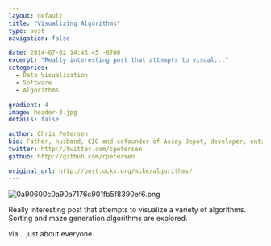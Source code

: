 ```yaml
---
layout: default
title: "Visualizing Algorithms"
type: post
navigation: false

date: 2014-07-02 14:43:45 -0700
excerpt: "Really interesting post that attempts to visual..."
categories:
  - Data Visualization
  - Software
  - Algorithms

gradient: 4
image: header-3.jpg
details: false

author: Chris Petersen
bio: Father, husband, CIO and cofounder of Assay Depot, developer, entrepreneur and technologist.
twitter: http://twitter.com/cpetersen
github: http://github.com/cpetersen

original_url: http://bost.ocks.org/mike/algorithms/
---
```



  ![0a90600c0a90a7176c901fb5f8390ef6.png](/attachments/0a90600c0a90a7176c901fb5f8390ef6/image.png)  

 Really interesting post that attempts to visualize a variety of algorithms. Sorting and maze generation algorithms are explored.  

 via… just about everyone. 

